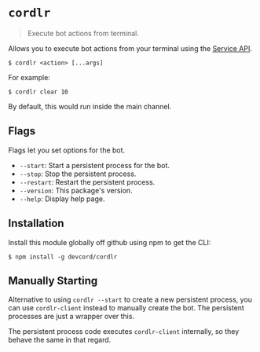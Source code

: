 # `cordlr`

> Execute bot actions from terminal.

Allows you to execute bot actions from your terminal using the [Service API](/SERVICE.md).

```
$ cordlr <action> [...args]
```

For example:

```
$ cordlr clear 10
```

By default, this would run inside the main channel.

## Flags

Flags let you set options for the bot.

 - `--start`: Start a persistent process for the bot.
 - `--stop`: Stop the persistent process.
 - `--restart`: Restart the persistent process.
 - `--version`: This package's version.
 - `--help`: Display help page.


## Installation

Install this module globally off github using npm to get the CLI:

```
$ npm install -g devcord/cordlr
```

## Manually Starting

Alternative to using `cordlr --start` to create a new persistent process, you can use `cordlr-client` instead to manually create the bot.  The persistent processes are just a wrapper over this.

The persistent process code executes `cordlr-client` internally, so they behave the same in that regard.
